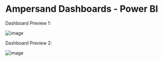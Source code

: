# Ampersand  Dashboards   -  Power BI







Dashboard Preview 1:


![image](https://github.com/MaharshiTech/Ampersand-Dashboards---Power-BI/assets/77580745/e3574f1a-a557-4b91-9824-c9b996a77b9c)








Dashboard Preview 2:




![image](https://github.com/MaharshiTech/Ampersand-Dashboards---Power-BI/assets/77580745/15dbd540-9016-4736-85dc-686819c30b8a)

